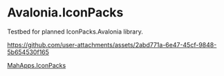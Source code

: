 # Avalonia.IconPacks

Testbed for planned IconPacks.Avalonia library.

https://github.com/user-attachments/assets/2abd771a-6e47-45cf-9848-5b654530f165

[MahApps.IconPacks](https://github.com/MahApps/MahApps.Metro.IconPacks)
